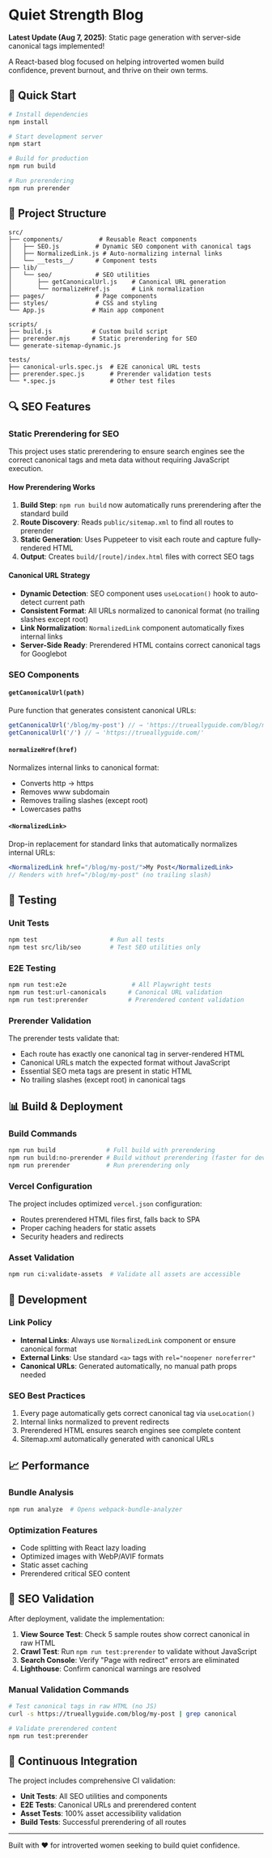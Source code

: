 # Quiet Strength Blog

**Latest Update (Aug 7, 2025)**: Static page generation with server-side canonical tags implemented!

A React-based blog focused on helping introverted women build confidence, prevent burnout, and thrive on their own terms.

## 🚀 Quick Start

```bash
# Install dependencies
npm install

# Start development server
npm start

# Build for production
npm run build

# Run prerendering
npm run prerender
```

## 📁 Project Structure

```
src/
├── components/          # Reusable React components
│   ├── SEO.js          # Dynamic SEO component with canonical tags
│   ├── NormalizedLink.js # Auto-normalizing internal links
│   └── __tests__/      # Component tests
├── lib/
│   └── seo/            # SEO utilities
│       ├── getCanonicalUrl.js    # Canonical URL generation
│       └── normalizeHref.js      # Link normalization
├── pages/              # Page components
├── styles/             # CSS and styling
└── App.js             # Main app component

scripts/
├── build.js           # Custom build script
├── prerender.mjs      # Static prerendering for SEO
└── generate-sitemap-dynamic.js

tests/
├── canonical-urls.spec.js  # E2E canonical URL tests
├── prerender.spec.js       # Prerender validation tests
└── *.spec.js               # Other test files
```

## 🔍 SEO Features

### Static Prerendering for SEO

This project uses static prerendering to ensure search engines see the correct canonical tags and meta data without requiring JavaScript execution.

#### How Prerendering Works

1. **Build Step**: `npm run build` now automatically runs prerendering after the standard build
2. **Route Discovery**: Reads `public/sitemap.xml` to find all routes to prerender
3. **Static Generation**: Uses Puppeteer to visit each route and capture fully-rendered HTML
4. **Output**: Creates `build/[route]/index.html` files with correct SEO tags

#### Canonical URL Strategy

- **Dynamic Detection**: SEO component uses `useLocation()` hook to auto-detect current path
- **Consistent Format**: All URLs normalized to canonical format (no trailing slashes except root)
- **Link Normalization**: `NormalizedLink` component automatically fixes internal links
- **Server-Side Ready**: Prerendered HTML contains correct canonical tags for Googlebot

### SEO Components

#### `getCanonicalUrl(path)`
Pure function that generates consistent canonical URLs:
```javascript
getCanonicalUrl('/blog/my-post') // → 'https://trueallyguide.com/blog/my-post'
getCanonicalUrl('/') // → 'https://trueallyguide.com/'
```

#### `normalizeHref(href)`
Normalizes internal links to canonical format:
- Converts http → https
- Removes www subdomain
- Removes trailing slashes (except root)
- Lowercases paths

#### `<NormalizedLink>`
Drop-in replacement for standard links that automatically normalizes internal URLs:
```jsx
<NormalizedLink href="/blog/my-post/">My Post</NormalizedLink>
// Renders with href="/blog/my-post" (no trailing slash)
```

## 🧪 Testing

### Unit Tests
```bash
npm test                    # Run all tests
npm test src/lib/seo        # Test SEO utilities only
```

### E2E Testing
```bash
npm run test:e2e                  # All Playwright tests
npm run test:url-canonicals      # Canonical URL validation
npm run test:prerender           # Prerendered content validation
```

### Prerender Validation
The prerender tests validate that:
- Each route has exactly one canonical tag in server-rendered HTML
- Canonical URLs match the expected format without JavaScript
- Essential SEO meta tags are present in static HTML
- No trailing slashes (except root) in canonical tags

## 📊 Build & Deployment

### Build Commands
```bash
npm run build              # Full build with prerendering
npm run build:no-prerender # Build without prerendering (faster for development)
npm run prerender          # Run prerendering only
```

### Vercel Configuration
The project includes optimized `vercel.json` configuration:
- Routes prerendered HTML files first, falls back to SPA
- Proper caching headers for static assets
- Security headers and redirects

### Asset Validation
```bash
npm run ci:validate-assets  # Validate all assets are accessible
```

## 🔧 Development

### Link Policy
- **Internal Links**: Always use `NormalizedLink` component or ensure canonical format
- **External Links**: Use standard `<a>` tags with `rel="noopener noreferrer"`
- **Canonical URLs**: Generated automatically, no manual path props needed

### SEO Best Practices
1. Every page automatically gets correct canonical tag via `useLocation()`
2. Internal links normalized to prevent redirects
3. Prerendered HTML ensures search engines see complete content
4. Sitemap.xml automatically generated with canonical URLs

## 📈 Performance

### Bundle Analysis
```bash
npm run analyze  # Opens webpack-bundle-analyzer
```

### Optimization Features
- Code splitting with React lazy loading
- Optimized images with WebP/AVIF formats
- Static asset caching
- Prerendered critical SEO content

## 🎯 SEO Validation

After deployment, validate the implementation:

1. **View Source Test**: Check 5 sample routes show correct canonical in raw HTML
2. **Crawl Test**: Run `npm run test:prerender` to validate without JavaScript  
3. **Search Console**: Verify "Page with redirect" errors are eliminated
4. **Lighthouse**: Confirm canonical warnings are resolved

### Manual Validation Commands
```bash
# Test canonical tags in raw HTML (no JS)
curl -s https://trueallyguide.com/blog/my-post | grep canonical

# Validate prerendered content
npm run test:prerender
```

## 🔄 Continuous Integration

The project includes comprehensive CI validation:
- **Unit Tests**: All SEO utilities and components
- **E2E Tests**: Canonical URLs and prerendered content  
- **Asset Tests**: 100% asset accessibility validation
- **Build Tests**: Successful prerendering of all routes

---

Built with ❤️ for introverted women seeking to build quiet confidence.
